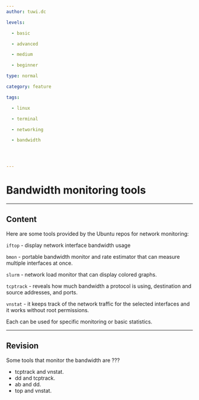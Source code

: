```yaml
---
author: tuwi.dc

levels:

  - basic

  - advanced

  - medium

  - beginner

type: normal

category: feature

tags:

  - linux

  - terminal

  - networking

  - bandwidth




---
```


# Bandwidth monitoring tools 

---
## Content

Here are some tools provided by the Ubuntu repos for network monitoring:

`iftop` - display network interface bandwidth usage

`bmon` - portable bandwidth monitor and rate estimator that can measure multiple interfaces at once.

`slurm` - network load monitor that  can display colored graphs.

`tcptrack` - reveals how much bandwidth a protocol is using, destination and source addresses, and ports.

`vnstat` - it keeps track of the network traffic for the selected interfaces and it works without root permissions.

Each can be used for specific monitoring or basic statistics.

---
## Revision

Some tools that monitor the bandwidth are  ???

* tcptrack and vnstat.
* dd and tcptrack.
* ab and dd.
* top and vnstat.

